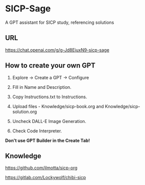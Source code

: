 # SICP-Sage
A GPT assistant for SICP study, referencing solutions

## URL

https://chat.openai.com/g/g-Jd8EjuxN9-sicp-sage

## How to create your own GPT

1. Explore → Create a GPT → Configure

2. Fill in Name and Description.

3. Copy Instructions.txt to Instructions.

4. Upload files - Knowledge/sicp-book.org and Knowledge/sicp-solution.org

5. Uncheck DALL-E Image Generation.

6. Check Code Interpreter.

**Don't use GPT Builder in the Create Tab!**

## Knowledge

https://github.com/ilmotta/sicp-org

https://gitlab.com/Lockywolf/chibi-sicp
